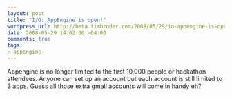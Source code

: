 ```yaml
--- 
layout: post
title: "I/O: AppEngine is open!"
wordpress_url: http://beta.timbroder.com/2008/05/29/io-appengine-is-open/
date: 2008-05-29 14:02:00 -04:00
comments: true
tags: 
- appengine
---
```

Appengine is no longer limited to the first 10,000 people or hackathon attendees. Anyone can set up an account but each account is still limited to 3 apps.  Guess all those extra gmail accounts will come in handy eh?

